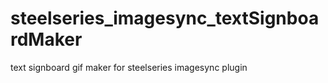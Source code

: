 # steelseries_imagesync_textSignboardMaker
text signboard gif maker for steelseries imagesync plugin
